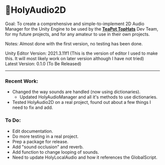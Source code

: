 # 🍑HolyAudio2D
Goal: To create a comprehensive and simple-to-implement 2D Audio Manager for the Unity Engine to be used by the <a href="https://github.com/TeaPot-TopHats"><strong>TeaPot TopHats</strong></a> Dev Team, for my future projects, and for any amateur to use in their own projects.  

Notes: Almost done with the first version, no testing has been done.

Unity Editor Version: 2021.3.11f1 (This is the version of editor I used to make this. It will most likely work on later version although I have not tried)  
Latest Version: 0.1.0 (To Be Released)

---
### Recent Work: 
- Changed the way sounds are handled (now using dictionaries).
  - Updated HolyAudioManager and all it's methods to use dictionaries.
- Tested HolyAudio2D on a real project, found out about a few things I need to fix and add.
### To Do: 
- Edit documentation.
- Do more testing in a real project.
- Prep a package for release.
- Add "sound occlusion" and reverb.
- Add function to change looping of sounds.
- Need to update HolyLocalAudio and how it references the GlobalScript.
